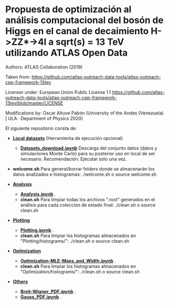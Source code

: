 # Propuesta de optimización al análisis computacional del bosón de Higgs en el canal de decaimiento H->ZZ*->4l a sqrt(s) = 13 TeV utilizando ATLAS Open Data

Authors: ATLAS Collaboration (2019)

Taken from: https://github.com/atlas-outreach-data-tools/atlas-outreach-cpp-framework-13tev

Licenser under: European Union Public License 1.1 https://github.com/atlas-outreach-data-tools/atlas-outreach-cpp-framework-13tev/blob/master/LICENSE

Modifications by: Oscar Altuve Pabón (University of the Andes (Venezuela) | ULA · Department of Physics 2020)


El siguiente repositorio consta de:

- **[Local datasets](https://github.com/AltuOs/HZZ4l/tree/master/Local_datasets)** (Herramienta de ejecución opcional)

    - **[Datasets_download.ipynb](https://github.com/AltuOs/HZZ4l/blob/master/Local_datasets/Datasets_download.ipynb)** Descarga del conjunto datos (datos y simulaciones Monte Carlo) para su posterior uso en local de ser necesario. Recomendación: Ejecutar sólo una vez.

- **welcome.sh** Para general/borrar folders donde se almacenarán los datos analizados e histogramas: ./welcome.sh o source welcome.sh

- **[Analysis](https://github.com/AltuOs/HZZ4l/tree/master/Analysis)**

    - **[Analysis.ipynb](https://github.com/AltuOs/HZZ4l/blob/master/Analysis/Analysis.ipynb)** .
    - **clean.sh** Para limpiar todas los archivos ".root" generados en el análisis para cada colección de estado final: ./clean.sh o source clean.sh
- **[Plotting](https://github.com/AltuOs/HZZ4l/tree/master/Plotting)**

    - **[Plotting.ipynb](https://github.com/AltuOs/HZZ4l/blob/master/Plotting/Plotting.ipynb)** .
    - **clean.sh** Para limpiar los histogramas almacenados en "Plotting/histograms/": ./clean.sh o source clean.sh
- **[Optimization](https://github.com/AltuOs/HZZ4l/tree/master/Optimization)**
    - **[Optimization-MLE-Mass_and_Width.ipynb](https://github.com/AltuOs/HZZ4l/blob/master/Optimization/Optimization-MLE-Mass_and_Width.ipynb)** .
    - **clean.sh** Para limpiar los histogramas almacenados en "Optimization/histograms/": ./clean.sh o source clean.sh
- **[Others](https://github.com/AltuOs/HZZ4l/tree/master/Others)**
    - **[Breit-Wigner_PDF.ipynb](https://github.com/AltuOs/HZZ4l/blob/master/Others/Breit-Wigner_PDF.ipynb)** .
    - **[Gauss_PDF.ipynb](https://github.com/AltuOs/HZZ4l/blob/master/Others/Gauss_PDF.ipynb)** .
